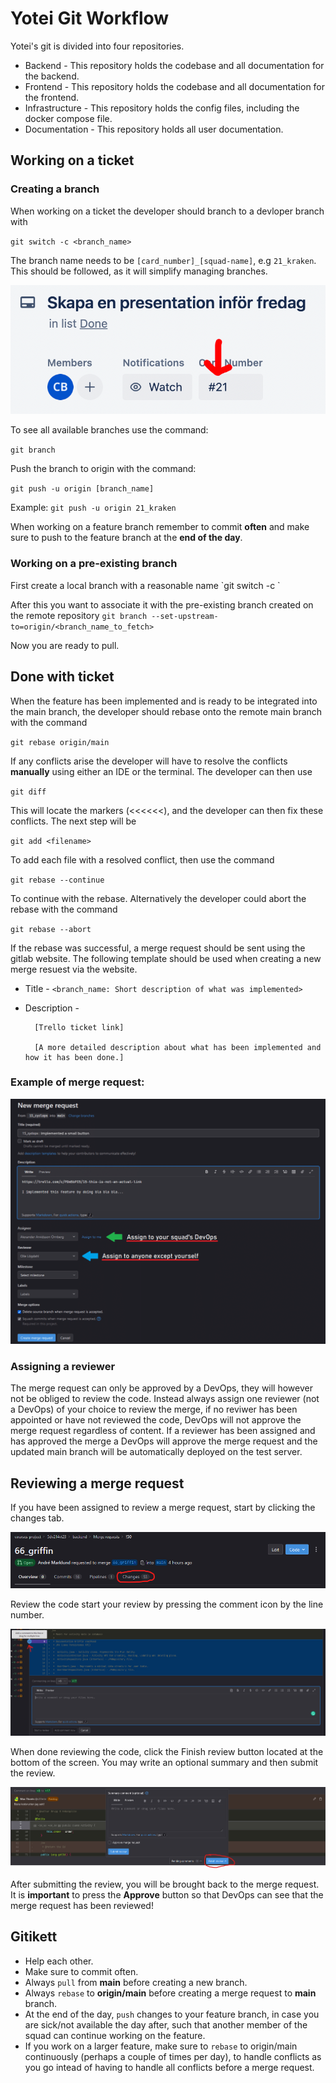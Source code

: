 <h1>Yotei Git Workflow</h1>

Yotei's git is divided into four repositories.
- Backend - This repository holds the codebase and all documentation for the backend.
- Frontend - This repository holds the codebase and all documentation for the frontend.
- Infrastructure - This repository holds the config files, including the docker compose file.
- Documentation - This repository holds all user documentation.

<h2>Working on a ticket</h2>
<h3>Creating a branch</h3>
When working on a ticket the developer should branch to a devloper branch with 

`git switch -c <branch_name>`

The branch name needs to be `[card_number]_[squad-name]`, e.g `21_kraken`. This should be followed, as it will simplify managing branches.

![Trello example](images/trello.png)


To see all available branches use the command:

`git branch`

Push the branch to origin with the command: 

`git push -u origin [branch_name]` 

Example:
`git push -u origin 21_kraken`

When working on a feature branch remember to commit **often** and make sure to push to the feature branch at the **end of the day**.

<h3>Working on a pre-existing branch</h3>
First create a local branch with a reasonable name
`git switch -c <branch_name>`

After this you want to associate it with the pre-existing branch created on the remote repository
`git branch --set-upstream-to=origin/<branch_name_to_fetch>`

Now you are ready to pull.

<h2>Done with ticket</h2>
When the feature has been implemented and is ready to be integrated into the main branch, the developer should rebase onto the remote main branch with the command

`git rebase origin/main`

If any conflicts arise the developer will have to resolve the conflicts **manually** using either an IDE or the terminal. The developer can then use 

`git diff`

This will locate the markers (<<<<<<), and the developer can then fix these conflicts. The next step will be

`git add <filename>`

To add each file with a resolved conflict, then use the command

`git rebase --continue`  

To continue with the rebase. Alternatively the developer could abort the rebase with the command

`git rebase --abort`

If the rebase was successful, a merge request should be sent using the gitlab website. The following template should be used when creating a new merge resuest via the website.
- Title - `<branch_name: Short description of what was implemented>`
- Description -

        [Trello ticket link]

        [A more detailed description about what has been implemented and how it has been done.]

### Example of merge request:
![Exempel på merge request](images/git.png)

<h3>Assigning a reviewer</h3>
The merge request can only be approved by a DevOps, they will however not be obliged to review the code. Instead always assign one reviewer (not a DevOps) of your choice to review the merge, if no reviwer has been appointed or have not reviewed the code, DevOps will not approve the merge request regardless of content. If a reviewer has been assigned and has approved the merge a DevOps will approve the merge request and the updated main branch will be automatically deployed on the test server.

<h2> Reviewing a merge request </h2>
If you have been assigned to review a merge request, start by clicking the changes tab.

![Changes tab](images/changes.png)


Review the code start your review by pressing the comment icon by the line number.

![Review tab](images/review.png)


When done reviewing the code, click the Finish review button located at the bottom of the screen. You may write an optional summary and then submit the review.

![Finish review](images/finish_review.png)


After submitting the review, you will be brought back to the merge request. It is **important** to press the **Approve** button so that DevOps can see that the merge request has been reviewed!

## Gitikett
- Help each other.
- Make sure to commit often.
- Always `pull` from **main** before creating a new branch.
- Always `rebase` to **origin/main** before creating a merge request to **main** branch.
- At the end of the day, `push` changes to your feature branch, in case you are sick/not available the day after, such that another member of the squad can continue working on the feature.
- If you work on a larger feature, make sure to `rebase` to origin/main continuously (perhaps a couple of times per day), to handle conflicts as you go intead of having to handle all conflicts before a merge request. 



                
    
